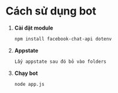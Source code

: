 # Cách sử dụng bot

1. **Cài đặt module**
   ```bash
   npm install facebook-chat-api dotenv

2. **Appstate**
   ```bash
   Lấy appstate sau đó bỏ vào folders

3. **Chạy bot**
   ```
   node app.js

